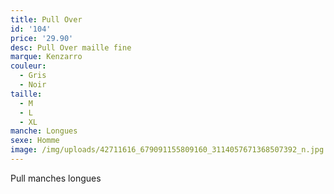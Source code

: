```yaml
---
title: Pull Over
id: '104'
price: '29.90'
desc: Pull Over maille fine
marque: Kenzarro
couleur:
  - Gris
  - Noir
taille:
  - M
  - L
  - XL
manche: Longues
sexe: Homme
image: /img/uploads/42711616_679091155809160_3114057671368507392_n.jpg
---
```

Pull manches longues
